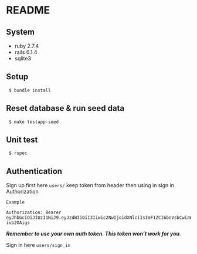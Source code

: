 # README

## System 

* ruby 2.7.4
* rails 6.1.4
* sqlite3

## Setup
```
 $ bundle install
```


## Reset database & run seed data

```
 $ make testapp-seed
```

## Unit test

```
 $ rspec
```

## Authentication

Sign up first here `users/`
keep token from header then using in sign in Authorization

```
Example

Authorization: Bearer eyJhbGciOiJIUzI1NiJ9.eyJzdWIiOiI3Iiwic2NwIjoidXNlciIsImF1ZCI6bnVsbCwiaWF0IjoxNjUwMDkwNDAzLCJleHAiOjE2NTAzNDk2MDMsImp0aSI6IjkzMjY5YWRkLTA0YWQtNGMwMS05YmQ3LTJjMGVlYjMxMDNiOCJ9.Wk5iTzySRsHJKDBKuArQCCY9bZp3YIy8z-ivb2OAigs
```

***Remember to use your own auth token. This token won’t work for you.***

Sign in here `users/sign_in` 
